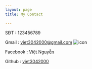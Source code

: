 ```yaml
---
layout: page
title: My Contact

---
```

SĐT : 123456789

Gmail : viet3042000@gmail.com ![icon](https://www.google.com/search?q=gmail+icon+png&hl=vi&sxsrf=ALeKk016OR0BZ10Ydi0y-lgRqf_X7ptv3g:1600524559932&source=lnms&tbm=isch&sa=X&ved=2ahUKEwig4uTOsvXrAhVU7WEKHVlxCXAQ_AUoAXoECAwQAw&biw=1600&bih=755#imgrc=2YNCZ7cRZgFL9M)

Facebook : [Việt Nguyễn](https://www.facebook.com/profile.php?id=100008337130870)

Github : [viet3042000](https://github.com/viet3042000)

